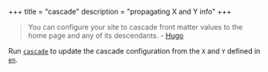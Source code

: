+++
title = "cascade"
description = "propagating X and Y info"
+++

> You can configure your site to cascade front matter values to the home page
> and any of its descendants. - [Hugo](https://gohugo.io/configuration/cascade/)

Run [`cascade`](https://github.com/nobe4/howtoxiny/blob/main/script/cascade) to update the cascade configuration from the `X` and `Y` defined in [`en`](https://github.com/nobe4/howtoxiny/tree/main/content/en).
